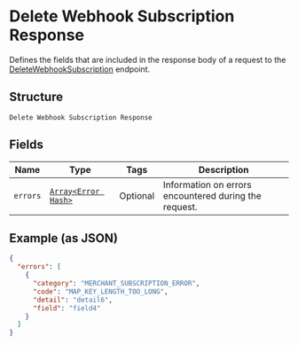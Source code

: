 
# Delete Webhook Subscription Response

Defines the fields that are included in the response body of
a request to the [DeleteWebhookSubscription](../../doc/api/webhook-subscriptions.md#delete-webhook-subscription) endpoint.

## Structure

`Delete Webhook Subscription Response`

## Fields

| Name | Type | Tags | Description |
|  --- | --- | --- | --- |
| `errors` | [`Array<Error Hash>`](../../doc/models/error.md) | Optional | Information on errors encountered during the request. |

## Example (as JSON)

```json
{
  "errors": [
    {
      "category": "MERCHANT_SUBSCRIPTION_ERROR",
      "code": "MAP_KEY_LENGTH_TOO_LONG",
      "detail": "detail6",
      "field": "field4"
    }
  ]
}
```

